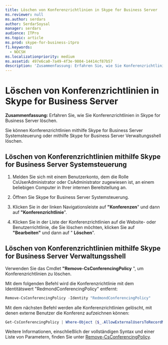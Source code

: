 ```yaml
---
title: Löschen von Konferenzrichtlinien in Skype for Business Server
ms.reviewer: null
ms.author: serdars
author: SerdarSoysal
manager: serdars
audience: ITPro
ms.topic: article
ms.prod: skype-for-business-itpro
f1.keywords:
  - NOCSH
ms.localizationpriority: medium
ms.assetid: 497e6ca0-7a49-4f3e-9804-14414cf87b57
description: 'Zusammenfassung: Erfahren Sie, wie Sie Konferenzrichtlinien in Skype for Business Server löschen.'
---
```


# <a name="delete-conferencing-policies-in-skype-for-business-server"></a>Löschen von Konferenzrichtlinien in Skype for Business Server
 
**Zusammenfassung:** Erfahren Sie, wie Sie Konferenzrichtlinien in Skype for Business Server löschen.
  
Sie können Konferenzrichtlinien mithilfe Skype for Business Server Systemsteuerung oder mithilfe Skype for Business Server Verwaltungsshell löschen.
  
## <a name="delete-conferencing-policies-by-using-skype-for-business-server-control-panel"></a>Löschen von Konferenzrichtlinien mithilfe Skype for Business Server Systemsteuerung

1. Melden Sie sich mit einem Benutzerkonto, dem die Rolle CsUserAdministrator oder CsAdministrator zugewiesen ist, an einem beliebigen Computer in Ihrer internen Bereitstellung an.
    
2.  Öffnen Sie Skype for Business Server Systemsteuerung.
    
3. Klicken Sie in der linken Navigationsleiste auf **"Konferenzen**" und dann auf **"Konferenzrichtlinie**".
    
4. Klicken Sie in der Liste der Konferenzrichtlinien auf die Website- oder Benutzerrichtlinie, die Sie löschen möchten, klicken Sie auf **"Bearbeiten"** und dann auf " **Löschen**".
    
## <a name="delete-conferencing-policies-by-using-skype-for-business-server-management-shell"></a>Löschen von Konferenzrichtlinien mithilfe Skype for Business Server Verwaltungsshell

Verwenden Sie das Cmdlet **"Remove-CsConferencingPolicy** ", um Konferenzrichtlinien zu löschen.
  
Mit dem folgenden Befehl wird die Konferenzrichtlinie mit dem Identitätswert "RedmondConferencingPolicy" entfernt:
  
```PowerShell
Remove-CsConferencingPolicy -Identity "RedmondConferencingPolicy"
```

Mit dem nächsten Befehl werden alle Konferenzrichtlinien gelöscht, mit denen externe Benutzer die Konferenz aufzeichnen können:
  
```PowerShell
Get-CsConferencingPolicy | Where-Object {$_.AllowExternalUsersToRecordMeetings -eq $True} | Remove-CsConferencingPolicy
```

Weitere Informationen, einschließlich der vollständigen Syntax und einer Liste von Parametern, finden Sie unter [Remove-CsConferencingPolicy](/powershell/module/skype/remove-csconferencingpolicy?view=skype-ps).
